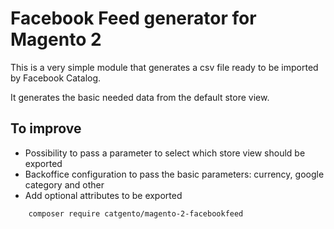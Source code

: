# Facebook Feed generator for Magento 2

This is a very simple module that generates a csv file ready to be imported by Facebook Catalog.

It generates the basic needed data from the default store view.

## To improve

* Possibility to pass a parameter to select which store view should be exported
* Backoffice configuration to pass the basic parameters: currency, google category and other
* Add optional attributes to be exported

```
    composer require catgento/magento-2-facebookfeed
```